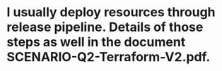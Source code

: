 # I usually deploy resources through release pipeline. Details of  those steps as well in the document SCENARIO-Q2-Terraform-V2.pdf. 
